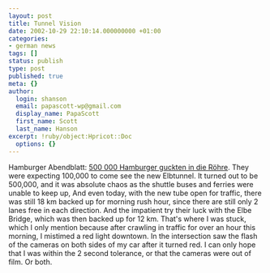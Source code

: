 ```yaml
---
layout: post
title: Tunnel Vision
date: 2002-10-29 22:10:14.000000000 +01:00
categories:
- german news
tags: []
status: publish
type: post
published: true
meta: {}
author:
  login: shanson
  email: papascott-wp@gmail.com
  display_name: PapaScott
  first_name: Scott
  last_name: Hanson
excerpt: !ruby/object:Hpricot::Doc
  options: {}
---
```

<p>Hamburger Abendblatt: <a href="http://www.abendblatt.de/daten/2002/10/28/86026.html">500 000 Hamburger guckten in die Röhre</a>. They were expecting 100,000 to come see the new Elbtunnel. It turned out to be 500,000, and it was absolute chaos as the shuttle buses and ferries were unable to keep up, And even today, with the new tube open for traffic, there was still 18 km backed up for morning rush hour, since there are still only 2 lanes free in each direction. And the impatient try their luck with the Elbe Bridge, which was then backed up for 12 km. That's where I was stuck, which I only mention because after crawling in traffic for over an hour this morning, I mistimed a red light downtown. In the intersection saw the flash of the cameras on both sides of my car after it turned red. I can only hope that I was within the 2 second tolerance, or that the cameras were out of film. Or both.</p>
